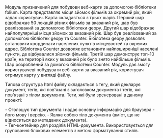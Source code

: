 Модуль призначений для побудови веб-карти за допомогою бібліотеки folium.
Карта представляє місця зйомок фільмів за окремий рік, який задає користувач. 
Карта складається з трьох шарів. Перший шар відображає 50 локацій різних фільмів за вказаний рік, 
шар був реалізований за допомогою бібліотеки geopy. Другий шар відображає найпопулярніші місця зйомок 
за вказаний рік. Шар був реалізований за допомогою бібліотек geopy та Counter. Бібілотека geopy дозволяє 
встановити координати населених пунктів місцевостей та окремих адрес. Бібліотека Counter дозволяє встановити 
найпоширеніші населені пункти, де відбувалися зйомки фільмів. Третій шар демонструє топ-10 країн, 
на території яких у вказаний рік було знято найбільше фільмів. Шар розроблений за домогою бібліотеки Counter. 
Модуль дає змогу користувачеві побудувати веб-карти за вказаний рік, користувач отримує карту у вигляді файлу.

Типова структура html файлу складається з тегу, який декларує документ, 
тегів, які пов'язані з заголовком документа і тегів, які пов'язані з тілом документа.
Теги, які були зренеровані в даному проекті:
<!DOCTYPE> - Оголошує тип документа і надає основну інформацію для браузера - його мову і версію.
<body> - Являє собою тіло документа (вміст, що не відноситься до метаданих документа).
<div> - Тег-контейнер для розділів HTML-документа. Використовується для груповання 
блокових елементів з метою форматування стилів.
<script> - Використовується для визначення сценарію на стороні клієнта (зазвичай JavaScript). 
Містить або текст скрипта, або вказує на зовнішній файл сценарію за допомогою атрибута src.
<head> - Елемент-контейнер для метаданих документа, таких як <title>, <meta>, <script>, <link>, <style>.
<meta> - Використовується для зберігання додаткової інформації про сторінку. 
Цю інформацію використовують браузери для обробки сторінки, а пошукові системи - для її індексації. 
У блоці <head> може бути декілька тегів <meta>, так як в залежності від використовуваних атрибутів 
вони несуть різну інформацію.
<link> - Визначає відносини між документом і зовнішнім ресурсом. 
Також використовується для підключення зовнішніх таблиць стилів.
<style> - Підключає вбудовуються таблиці стилів.

Дана карта дає змогу візуалізувати дані кіновиробництва та виділити регіональний розподіл даної галузі. 
Окрім того, можна визначити світових лідерів у індустрії кіно. На підставі отриманої інформації можна 
спрогнозувати подальший розвиток та перспективи галузі. Наприклад, Північноамериканський та Європейський 
регіони традиційно займали передову позицію в кіновиробництві, але за допомогою карти можна помітити, що 
в останні роки все більшу кількіть фільмів виробляють в Індійсько-Азійському 
регіоні та його часта на світовому ринку кіно зростає.  